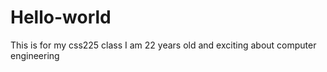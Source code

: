 # Hello-world
This is for my css225 class
I am 22 years old and exciting about computer engineering 
